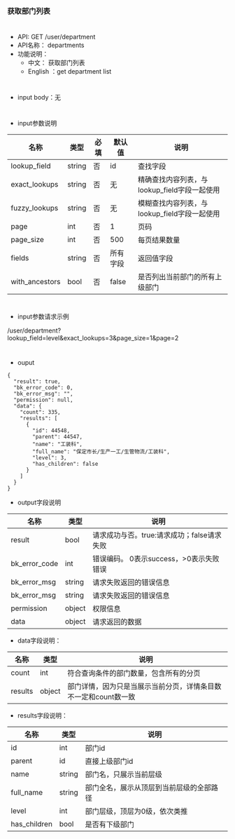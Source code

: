 
### 获取部门列表
#
* API:  GET /user/department
* API名称： departments
* 功能说明：
	* 中文： 获取部门列表
	* English ：get department list

#
*  input body：无

#
* input参数说明

| 名称  | 类型 |必填| 默认值 | 说明 | 
| ---  | --- |---| --- | --- | 
| lookup_field|string|否|id|查找字段 |
| exact_lookups|string|否|无|精确查找内容列表，与lookup_field字段一起使用 |
| fuzzy_lookups|string|否|无|模糊查找内容列表，与lookup_field字段一起使用 |
| page|int|否|1|页码 |
| page_size|int|否|500|每页结果数量 |
| fields|string|否|所有字段|返回值字段 |
| with_ancestors|bool|否|false|是否列出当前部门的所有上级部门 |

#
* input参数请求示例

/user/department?lookup_field=level&exact_lookups=3&page_size=1&page=2

#
* ouput 

```
{
  "result": true,
  "bk_error_code": 0,
  "bk_error_msg": "",
  "permission": null,
  "data": {
    "count": 335,
    "results": [
      {
        "id": 44548,
        "parent": 44547,
        "name": "工装科",
        "full_name": "保定市长/生产一工/生管物流/工装科",
        "level": 3,
        "has_children": false
      }
    ]
  }
}
```
*  output字段说明

| 名称  | 类型  | 说明 |
|---|---|---|
| result | bool | 请求成功与否。true:请求成功；false请求失败 |
| bk_error_code | int | 错误编码。 0表示success，>0表示失败错误 |
| bk_error_msg | string | 请求失败返回的错误信息 |
| bk_error_msg | string | 请求失败返回的错误信息 |
| permission | object | 权限信息 |
| data | object| 请求返回的数据 |


*  data字段说明：

| 名称  | 类型  | 说明 |
|---|---|---|
| count|int| 符合查询条件的部门数量，包含所有的分页|
| results|object| 部门详情，因为只是当展示当前分页，详情条目数不一定和count数一致|


*  results字段说明：

| 名称  | 类型  | 说明 |
|---|---|---|
| id|int| 部门id|
| parent|id| 直接上级部门id|
| name|string| 部门名，只展示当前层级|
| full_name|string| 部门全名，展示从顶层到当前层级的全部路径|
| level|int|部门层级，顶层为0级，依次类推|
| has_children|bool| 是否有下级部门|
